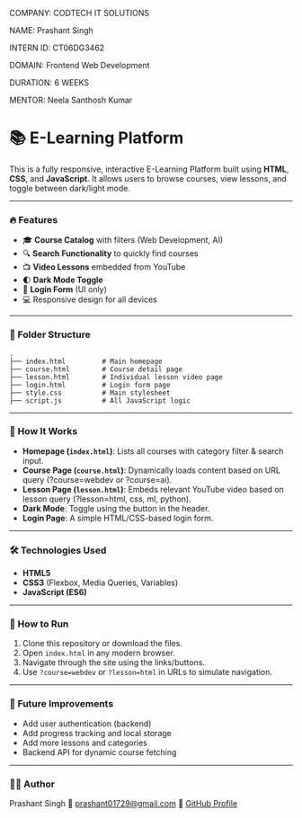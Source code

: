 COMPANY: CODTECH IT SOLUTIONS

NAME: Prashant Singh

INTERN ID: CT06DG3462

DOMAIN: Frontend Web Development

DURATION: 6 WEEKS

MENTOR: Neela Santhosh Kumar

# 📚 E-Learning Platform

This is a fully responsive, interactive E-Learning Platform built using **HTML**, **CSS**, and **JavaScript**. It allows users to browse courses, view lessons, and toggle between dark/light mode.

---

### 🔥 Features

- 🎓 **Course Catalog** with filters (Web Development, AI)
- 🔍 **Search Functionality** to quickly find courses
- 📺 **Video Lessons** embedded from YouTube
- 🌓 **Dark Mode Toggle**
- 🔐 **Login Form** (UI only)
- 💻 Responsive design for all devices

---

### 🧩 Folder Structure

```
.
├── index.html         # Main homepage
├── course.html        # Course detail page
├── lesson.html        # Individual lesson video page
├── login.html         # Login form page
├── style.css          # Main stylesheet
├── script.js          # All JavaScript logic
```

---

### 🧠 How It Works

- **Homepage (`index.html`)**: Lists all courses with category filter & search input.
- **Course Page (`course.html`)**: Dynamically loads content based on URL query (?course=webdev or ?course=ai).
- **Lesson Page (`lesson.html`)**: Embeds relevant YouTube video based on lesson query (?lesson=html, css, ml, python).
- **Dark Mode**: Toggle using the button in the header.
- **Login Page**: A simple HTML/CSS-based login form.

---

### 🛠️ Technologies Used

- **HTML5**
- **CSS3** (Flexbox, Media Queries, Variables)
- **JavaScript (ES6)**

---


### 🚀 How to Run

1. Clone this repository or download the files.
2. Open `index.html` in any modern browser.
3. Navigate through the site using the links/buttons.
4. Use `?course=webdev` or `?lesson=html` in URLs to simulate navigation.

---



### 📌 Future Improvements

- Add user authentication (backend)
- Add progress tracking and local storage
- Add more lessons and categories
- Backend API for dynamic course fetching

---



### 👨‍💻 Author

Prashant Singh 
📧 prashant01729@gmail.com 
🔗 [GitHub Profile](https://github.com/Prashant01729)
